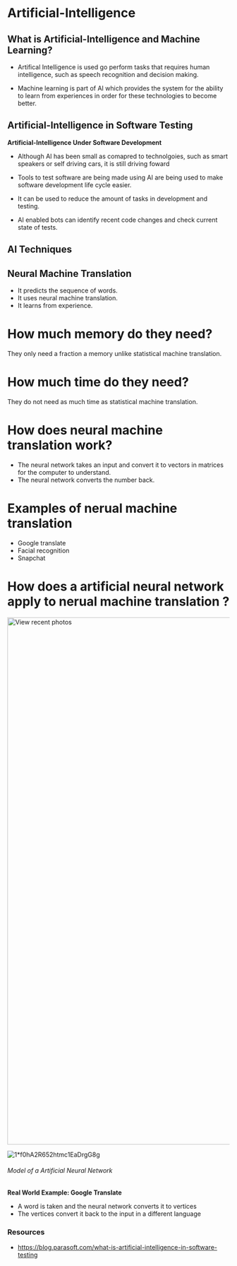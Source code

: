# Artificial-Intelligence

## What is Artificial-Intelligence and Machine Learning?

- Artifical Intelligence is used go perform tasks that requires human intelligence, such as speech recognition and decision making. 

- Machine learning is part of AI which provides the system for the ability to learn from experiences in order for these 
technologies to become better.


## Artificial-Intelligence in Software Testing

**Artificial-Intelligence Under Software Development**

- Although AI has been small as comapred to technolgoies, such as smart speakers or self driving cars, it is still driving foward

- Tools to test software are being made using AI are being used to make software development life cycle easier.

- It can be used to reduce the amount of tasks in development and testing.

- AI enabled bots can identify recent code changes and check current state of tests.

## AI Techniques 

## Neural Machine Translation 

- It predicts the sequence of words.
- It uses neural machine translation. 
- It learns from experience.

# How much memory do they need?
  They only need a fraction a memory unlike statistical machine translation.
  
# How much time do they need?
  They do not need as much time as statistical machine translation.
  
# How does neural machine translation work?
 - The neural network takes an input and convert it to vectors in matrices for the computer to understand.
 - The neural network converts the number back.

# Examples of nerual machine translation

- Google translate
- Facial recognition
- Snapchat

# How does a artificial neural network apply to nerual machine translation ?

<img width="1194" alt="View recent photos" src="https://user-images.githubusercontent.com/42160652/71714646-b3c04a00-2ddc-11ea-92f1-f5c4b13f2c24.png">

![1*f0hA2R652htmc1EaDrgG8g](https://user-images.githubusercontent.com/42160652/71711505-6b4e5f80-2dcf-11ea-8fee-a43e008d088d.png)

###### Model of a Artificial Neural Network

**Real World Example: Google Translate**

- A word is taken and the neural network converts it to vertices
- The vertices convert it back to the input in a different language 

























### Resources

- https://blog.parasoft.com/what-is-artificial-intelligence-in-software-testing

